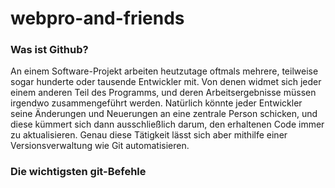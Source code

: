 # webpro-and-friends

### Was ist Github?
An einem Software-Projekt arbeiten heutzutage oftmals mehrere, teilweise sogar hunderte oder tausende Entwickler mit. Von denen widmet sich jeder einem anderen Teil des Programms, und deren Arbeitsergebnisse müssen irgendwo zusammengeführt werden. Natürlich könnte jeder Entwickler seine Änderungen und Neuerungen an eine zentrale Person schicken, und diese kümmert sich dann ausschließlich darum, den erhaltenen Code immer zu aktualisieren. Genau diese Tätigkeit lässt sich aber mithilfe einer Versionsverwaltung wie Git automatisieren.

### Die wichtigsten git-Befehle
